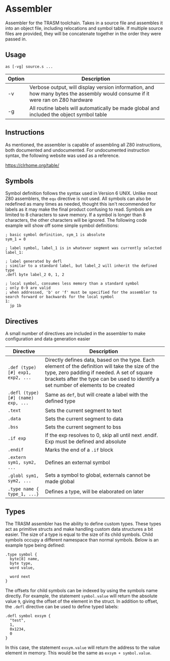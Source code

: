 # Assembler
Assembler for the TRASM toolchain. Takes in a source file and assembles it into an object file, including relocations and symbol table. If multiple source files are provided, they will be concatenate together in the order they were passed in.

## Usage
```
as [-vg] source.s ...
```
| Option | Description |
| ------ | ----------- |
| -v     | Verbose output, will display version information, and how many bytes the assembly would consume if it were ran on Z80 hardware |
| -g     | All routine labels will automatically be made global and included the object symbol table |

## Instructions
As mentioned, the assembler is capable of assembling all Z80 instructions, both documented and undocumented. For undocumented instruction syntax, the following website was used as a reference.

https://clrhome.org/table/
## Symbols
Symbol definition follows the syntax used in Version 6 UNIX. Unlike most Z80 assemblers, the `equ` directive is not used. All symbols can also be redefined as many times as needed, thought this isn't recommended for labels as it may make the final product confusing to read. Symbols are limited to 8 characters to save memory. If a symbol is longer than 8 characters, the other characters will be ignored. The following code example will show off some simple symbol definitions:
```
; basic symbol definition, sym_1 is absolute
sym_1 = 0

; label symbol, label_1 is in whatever segment was currently selected
label_1:

; label generated by defl
; similar to a standard label, but label_2 will inherit the defined type
.defl byte label_2 0, 1, 2

; local symbol, consumes less memory than a standard symbol
; only 0-9 are valid
; when addressed, 'b' or 'f' must be specified for the assembler to search forward or backwards for the local symbol
1:
  jp 1b
```

## Directives
A small number of directives are included in the assembler to make configuration and data generation easier

| Directive | Description |
| --------------------------- | ------- |
| `.def (type)[#] exp1, exp2, ...` | Directly defines data, based on the type. Each element of the definition will take the size of the type, zero padding if needed. A set of square brackets after the type can be used to identify a set number of elements to be created |
| `.defl (type)[#] (name) exp, ...` | Same as `def`, but will create a label with the defined type |
| `.text`                           | Sets the current segment to text |
| `.data`                           | Sets the current segment to data |
| `.bss`                            | Sets the current segment to bss |
| `.if exp`                         | If the exp resolves to 0, skip all until next .endif. Exp must be defined and absolute |
| `.endif`                          | Marks the end of a `.if` block |
| `.extern sym1, sym2, ...`         | Defines an external symbol |
| `.globl sym1, sym2, ...`          | Sets a symbol to global, externals cannot be made global |
| `.type name { type_1, ...}`       | Defines a type, will be elaborated on later |
## Types
The TRASM assembler has the ability to define custom types. These types act as primitive structs and make handling custom data
structures a bit easier. The size of a type is equal to the size of its child symbols. Child symbols occupy a different namespace than normal symbols. Below is an example type being defined:
```
.type symbol {
  byte[8] name,
  byte type,
  word value,
  
  word next
}
```
The offsets for child symbols can be indexed by using the symbols name directly. For example, the statement `symbol.value` will return the absolute value `9`, giving the offset of the element in the struct. In addition to offset, the `.defl` directive can be used to define typed labels:
```
.defl symbol exsym {
  "test",
  1,
  0x1234,
  0
}
```
In this case, the statement `exsym.value` will return the address to the value element in memory. This would be the same as `exsym + symbol.value`.
